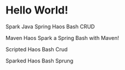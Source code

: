 # Hello World!

Spark Java Spring Haos Bash CRUD

Maven Haos Spark a Spring Bash with Maven!

Scripted Haos Bash Crud

Sparked Haos Bash Sprung

